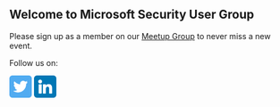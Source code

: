 ## Welcome to Microsoft Security User Group

Please sign up as a member on our [Meetup Group](https://www.meetup.com/microsoft-security-user-group/) to never miss a new event.

Follow us on:

<a href="https://twitter.com/MsSecUG" target="blank"><img align="center" src="media/twitter.png" alt="msug" height="40" width="40" /></a>
<a href="https://www.linkedin.com/company/msug" target="blank"><img align="center" src="media/linkedin.png" alt="msug" height="40" width="40" /></a>
<!-- <a href="https://sessionize.com/haflidif" target="blank"><img align="center" src="img/sessionize-avatar.png" alt="haflidif" height="40" width="40" /></a> -->

